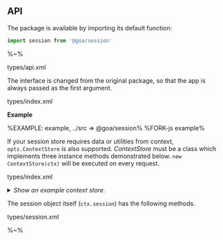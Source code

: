 ## API

The package is available by importing its default function:

```js
import session from '@goa/session'
```

%~%

<typedef noArgTypesInToc>types/api.xml</typedef>

The interface is changed from the original package, so that the app is always passed as the first argument.

<typedef narrow name="KoaSessionConfig">types/index.xml</typedef>

**Example**

%EXAMPLE: example, ../src => @goa/session%
%FORK-js example%

If your session store requires data or utilities from context, `opts.ContextStore` is also supported. _ContextStore_ must be a class which implements three instance methods demonstrated below. `new ContextStore(ctx)` will be executed on every request.

<typedef narrow slimFunctions name="ContextStore">types/index.xml</typedef>

<details>
<summary><em>Show an example context store.</em>
</summary>

%EXAMPLE: test/context/ContextStore%
</details>

The session object itself (`ctx.session`) has the following methods.

<typedef narrow slimFunctions>types/session.xml</typedef>

%~%